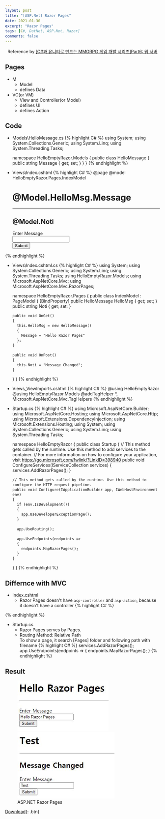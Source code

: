 ```yaml
---
layout: post
title: "[ASP.Net] Razor Pages"
date: 2021-01-30
excerpt: "Razor Pages"
tags: [C#, DotNet, ASP.Net, Razor]
comments: false
---
```


<center>Reference by <a href="https://www.inflearn.com/course/%EC%9C%A0%EB%8B%88%ED%8B%B0-MMORPG-%EA%B0%9C%EB%B0%9C-part6/dashboard">[C#과 유니티로 만드는 MMORPG 게임 개발 시리즈]Part6: 웹 서버</a></center>


## Pages
* M
  - Model
  - defines Data  
* VC(or VM)
  - View and Controller(or Model)
  - defines UI
  - defines Action


## Code
* Models\HelloMessage.cs
{% highlight C# %}
  using System;
  using System.Collections.Generic;
  using System.Linq;
  using System.Threading.Tasks;

  namespace HelloEmptyRazor.Models
  {
    public class HelloMessage
    {
      public string Message { get; set; }
    }
  }
{% endhighlight %}

* Views\Index.cshtml
{% highlight C# %}
  @page
  @model HelloEmptyRazor.Pages.IndexModel
  <html>
  <head>
    <title>Hello Razor Pages</title>
  </head>
  <body>
    <h1>@Model.HelloMsg.Message</h1>
    <hr />
    <h2>@Model.Noti</h2>
    <form method="post">
      <label asp-for="HelloMsg.Message">Enter Message</label>
      <br />
      <input type="text" asp-for="HelloMsg.Message" />
      <br />
      <button type="submit">Submit</button>
    </form>
  </body>
  </html>
{% endhighlight %}

* Views\Index.cshtml.cs
{% highlight C# %}
  using System;
  using System.Collections.Generic;
  using System.Linq;
  using System.Threading.Tasks;
  using HelloEmptyRazor.Models;
  using Microsoft.AspNetCore.Mvc;
  using Microsoft.AspNetCore.Mvc.RazorPages;

  namespace HelloEmptyRazor.Pages
  {
    public class IndexModel : PageModel
    {
      [BindProperty]
      public HelloMessage HelloMsg { get; set; }
      public string Noti { get; set; }

      public void OnGet()
      {
        this.HelloMsg = new HelloMessage()
        {
          Message = "Hello Razor Pages"
        };
      }

      public void OnPost()
      {
        this.Noti = "Message Changed";
      }
    }
  }
{% endhighlight %}

* Views\_ViewImports.cshtml
{% highlight C# %}
  @using HelloEmptyRazor
  @using HelloEmptyRazor.Models
  @addTagHelper *, Microsoft.AspNetCore.Mvc.TagHelpers
{% endhighlight %}

* Startup.cs
{% highlight C# %}
  using Microsoft.AspNetCore.Builder;
  using Microsoft.AspNetCore.Hosting;
  using Microsoft.AspNetCore.Http;
  using Microsoft.Extensions.DependencyInjection;
  using Microsoft.Extensions.Hosting;
  using System;
  using System.Collections.Generic;
  using System.Linq;
  using System.Threading.Tasks;

  namespace HelloEmptyRazor
  {
    public class Startup
    {
      // This method gets called by the runtime. Use this method to add services to the container.
      // For more information on how to configure your application, visit https://go.microsoft.com/fwlink/?LinkID=398940
      public void ConfigureServices(IServiceCollection services)
      {
        services.AddRazorPages();
      }

      // This method gets called by the runtime. Use this method to configure the HTTP request pipeline.
      public void Configure(IApplicationBuilder app, IWebHostEnvironment env)
      {
        if (env.IsDevelopment())
        {
          app.UseDeveloperExceptionPage();
        }

        app.UseRouting();

        app.UseEndpoints(endpoints =>
        {
          endpoints.MapRazorPages();
        }
      }
    }
  }
{% endhighlight %}


## Differnce with MVC
* Index.cshtml
  - Razor Pages doesn't have `asp-controller` and `asp-action`, because it doesn't have a controller
{% highlight C# %}
  <form method="post">
{% endhighlight %}

* Startup.cs
  - Razor Pages serves by Pages.
  - Routing Method: Relative Path<br>
    To show a page, it search [Pages] folder and following path with filename
{% highlight C# %}
  services.AddRazorPages();
  app.UseEndpoints(endpoints =>
  {
    endpoints.MapRazorPages();
  }
{% endhighlight %}


## Result
<figure class="half">
  <a href="/assets/img/posts/aspdotnet_razor_pages/0.jpg"><img src="/assets/img/posts/aspdotnet_razor_pages/0.jpg"></a>
  <a href="/assets/img/posts/aspdotnet_razor_pages/1.jpg"><img src="/assets/img/posts/aspdotnet_razor_pages/1.jpg"></a>
	<figcaption>ASP.NET Razor Pages</figcaption>
</figure>


[Download](https://github.com/leehuhlee/CShap){: .btn}
